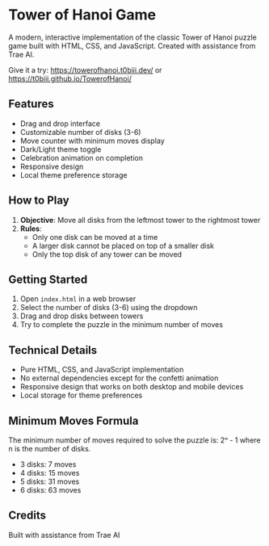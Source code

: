 # Tower of Hanoi Game

A modern, interactive implementation of the classic Tower of Hanoi puzzle game built with HTML, CSS, and JavaScript. Created with assistance from Trae AI.

Give it a try: https://towerofhanoi.t0biii.dev/ or https://t0biii.github.io/TowerofHanoi/

## Features

- Drag and drop interface
- Customizable number of disks (3-6)
- Move counter with minimum moves display
- Dark/Light theme toggle
- Celebration animation on completion
- Responsive design
- Local theme preference storage

## How to Play

1. **Objective**: Move all disks from the leftmost tower to the rightmost tower
2. **Rules**:
   - Only one disk can be moved at a time
   - A larger disk cannot be placed on top of a smaller disk
   - Only the top disk of any tower can be moved

## Getting Started

1. Open `index.html` in a web browser
2. Select the number of disks (3-6) using the dropdown
3. Drag and drop disks between towers
4. Try to complete the puzzle in the minimum number of moves

## Technical Details

- Pure HTML, CSS, and JavaScript implementation
- No external dependencies except for the confetti animation
- Responsive design that works on both desktop and mobile devices
- Local storage for theme preferences

## Minimum Moves Formula

The minimum number of moves required to solve the puzzle is: 2ⁿ - 1
where n is the number of disks.

- 3 disks: 7 moves
- 4 disks: 15 moves
- 5 disks: 31 moves
- 6 disks: 63 moves

## Credits

Built with assistance from Trae AI

